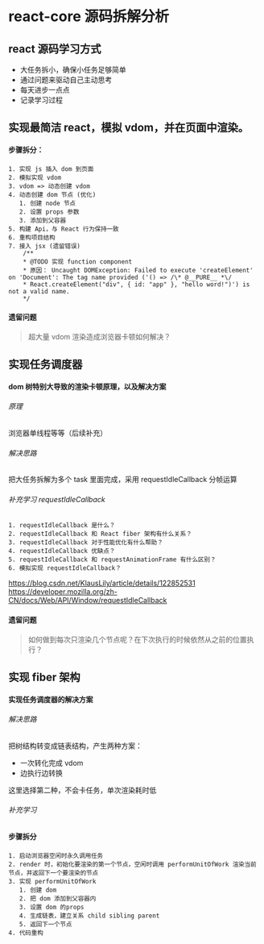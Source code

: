 # react-core 源码拆解分析

## react 源码学习方式
 - 大任务拆小，确保小任务足够简单
 - 通过问题来驱动自己主动思考
 - 每天进步一点点
 - 记录学习过程

## 实现最简洁 react，模拟 vdom，并在页面中渲染。 

#### 步骤拆分：

    1. 实现 js 插入 dom 到页面
    2. 模拟实现 vdom
    3. vdom => 动态创建 vdom
    4. 动态创建 dom 节点 (优化)
       1. 创建 node 节点
       2. 设置 props 参数
       3. 添加到父容器
    5. 构建 Api，与 React 行为保持一致
    6. 重构项目结构
    7. 接入 jsx (遗留错误)
        /**
        * @TODO 实现 function component
        * 原因： Uncaught DOMException: Failed to execute 'createElement' on 'Document': The tag name provided ('() => /\* @__PURE__ *\/ 
        * React.createElement("div", { id: "app" }, "hello word!")') is not a valid name.
        */
#### 遗留问题
> 超大量 vdom 渲染造成浏览器卡顿如何解决？

## 实现任务调度器

#### dom 树特别大导致的渲染卡顿原理，以及解决方案
###### 原理
浏览器单线程等等（后续补充）
###### 解决思路
把大任务拆解为多个 task 里面完成，采用 requestIdleCallback 分帧运算

###### 补充学习 requestIdleCallback
    1. requestIdleCallback 是什么？
    2. requestIdleCallback 和 React fiber 架构有什么关系？
    3. requestIdleCallback 对于性能优化有什么帮助？
    4. requestIdleCallback 优缺点？
    5. requestIdleCallback 和 requestAnimationFrame 有什么区别？
    6. 模拟实现 requestIdleCallback？

https://blog.csdn.net/KlausLily/article/details/122852531
https://developer.mozilla.org/zh-CN/docs/Web/API/Window/requestIdleCallback

#### 遗留问题
> 如何做到每次只渲染几个节点呢？在下次执行的时候依然从之前的位置执行？

## 实现 fiber 架构

#### 实现任务调度器的解决方案

###### 解决思路
把树结构转变成链表结构，产生两种方案：
  
  - 一次转化完成 vdom
  - 边执行边转换
  
这里选择第二种，不会卡任务，单次渲染耗时低

###### 补充学习

#### 步骤拆分
    1. 启动浏览器空闲时永久调用任务
    2. render 时，初始化要渲染的第一个节点，空闲时调用 performUnitOfWork 渲染当前节点，并返回下一个要渲染的节点
    3. 实现 performUnitOfWork
       1. 创建 dom
       2. 把 dom 添加到父容器内
       3. 设置 dom 的props
       4. 生成链表，建立关系 child sibling parent
       5. 返回下一个节点
    4. 代码重构


